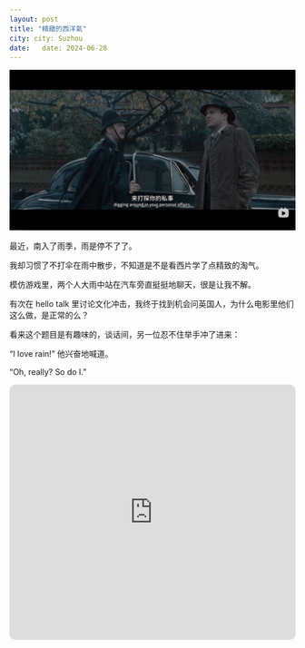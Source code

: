 ```yaml
---
layout: post
title: "精緻的西洋氣"
city: city: Suzhou
date:   date: 2024-06-28
---
```


![the_imitation_game.jpg](/photos/the_imitation_game.jpg)

最近，南入了雨季，雨是停不了了。

我却习惯了不打伞在雨中散步，不知道是不是看西片学了点精致的淘气。

模仿游戏里，两个人大雨中站在汽车旁直挺挺地聊天，很是让我不解。

有次在 hello talk 里讨论文化冲击，我终于找到机会问英国人，为什么电影里他们这么做，是正常的么？

看来这个题目是有趣味的，谈话间，另一位忍不住举手冲了进来：

“I love rain!” 他兴奋地喊道。

“Oh, really? So do I.”

<iframe allow="autoplay *; encrypted-media *; fullscreen *; clipboard-write" frameborder="0" height="450" style="width:100%;max-width:660px;overflow:hidden;border-radius:10px;" sandbox="allow-forms allow-popups allow-same-origin allow-scripts allow-storage-access-by-user-activation allow-top-navigation-by-user-activation" src="https://embed.music.apple.com/tr/playlist/%E7%B2%BE%E8%87%B4%E7%9A%84%E8%A5%BF%E6%B4%8B%E6%B0%94/pl.u-76oNP4euvpYBvr3"></iframe>
